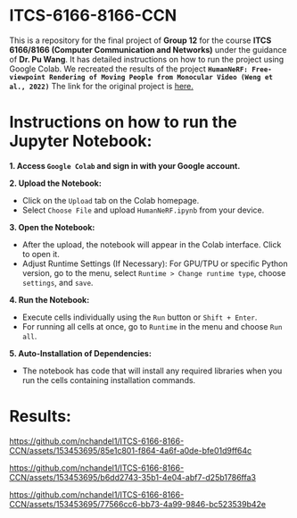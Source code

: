 # ITCS-6166-8166-CCN
This is a repository for the final project of **Group 12** for the course **ITCS 6166/8166 (Computer Communication and Networks)** under the guidance of **Dr. Pu Wang**. It has detailed instructions on how to run the project using Google Colab.
We recreated the results of the project **```HumanNeRF: Free-viewpoint Rendering of Moving People from Monocular Video (Weng et al., 2022)```**
The link for the original project is [here.](https://grail.cs.washington.edu/projects/humannerf/)

# Instructions on how to run the Jupyter Notebook:
**1. Access ```Google Colab``` and sign in with your Google account.**

**2. Upload the Notebook:**
  - Click on the ```Upload``` tab on the Colab homepage.
  - Select ```Choose File``` and upload ```HumanNeRF.ipynb``` from your device.

**3. Open the Notebook:**
  - After the upload, the notebook will appear in the Colab interface. Click to open it.
  - Adjust Runtime Settings (If Necessary): For GPU/TPU or specific Python version, go to the menu, select ```Runtime > Change runtime type```, choose ```settings```, and ```save```.

**4. Run the Notebook:**
  - Execute cells individually using the ```Run``` button or ```Shift + Enter```.
  - For running all cells at once, go to ```Runtime``` in the menu and choose ```Run all```.

**5. Auto-Installation of Dependencies:**
  - The notebook has code that will install any required libraries when you run the cells containing installation commands.


# Results:


https://github.com/nchandel1/ITCS-6166-8166-CCN/assets/153453695/85e1c801-f864-4a6f-a0de-bfe01d9ff64c



https://github.com/nchandel1/ITCS-6166-8166-CCN/assets/153453695/b6dd2743-35b1-4e04-abf7-d25b1786ffa3



https://github.com/nchandel1/ITCS-6166-8166-CCN/assets/153453695/77566cc6-bb73-4a99-9846-bc523539b42e


